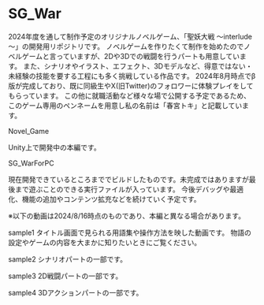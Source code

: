 # SG_War
2024年度を通して制作予定のオリジナルノベルゲーム、「聖妖大戦 ～interlude～」の開発用リポジトリです。
ノベルゲームを作りたくて制作を始めたのでノベルゲームと言っていますが、2Dや3Dでの戦闘を行うパートも用意しています。
また、シナリオやイラスト、エフェクト、3Dモデルなど、得意ではない・未経験の技能を要する工程にも多く挑戦している作品です。
2024年8月時点でβ版が完成しており、既に同級生やX(旧Twitter)のフォロワーに体験プレイをしてもらっています。
この他に就職活動など様々な場で公開する予定であるため、このゲーム専用のペンネームを用意し私の名前は「春宮トキ」と記載しています。

Novel_Game

Unity上で開発中の本編です。

SG_WarForPC

現在開発できているところまででビルドしたものです。未完成ではありますが最後まで遊ぶことのできる実行ファイルが入っています。
今後デバッグや最適化、機能の追加やコンテンツ拡充などを続けていく予定です。

※以下の動画は2024/8/16時点のものであり、本編と異なる場合があります。

sample1
タイトル画面で見られる用語集や操作方法を映した動画です。
物語の設定やゲームの内容を大まかに知りたいときにご覧ください。

sample2
シナリオパートの一部です。

sample3
2D戦闘パートの一部です。

sample4
3Dアクションパートの一部です。